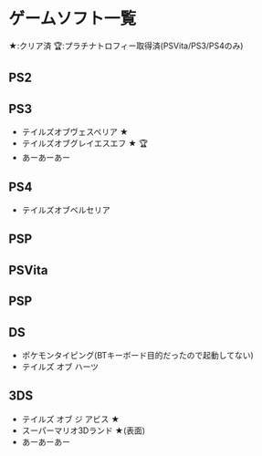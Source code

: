 # ゲームソフト一覧
★:クリア済 🏆:プラチナトロフィー取得済(PSVita/PS3/PS4のみ)

## PS2

## PS3
* テイルズオブヴェスペリア ★
* テイルズオブグレイエスエフ ★ 🏆
* あーあーあー

## PS4
* テイルズオブベルセリア

## PSP

## PSVita

## PSP

## DS
* ポケモンタイピング(BTキーボード目的だったので起動してない)
* テイルズ オブ ハーツ

## 3DS
* テイルズ オブ ジ アビス ★
* スーパーマリオ3Dランド ★(表面)
* あーあーあー
